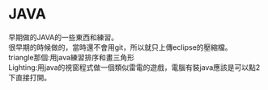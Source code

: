 # JAVA
 早期做的JAVA的一些東西和練習。<br>
 很早期的時候做的，當時還不會用git，所以就只上傳eclipse的壓縮檔。<br>
 triangle那個:用java練習排序和畫三角形<br>
 Lighting:用java的視窗程式做一個類似雷電的遊戲，電腦有裝java應該是可以點2下直接打開。
